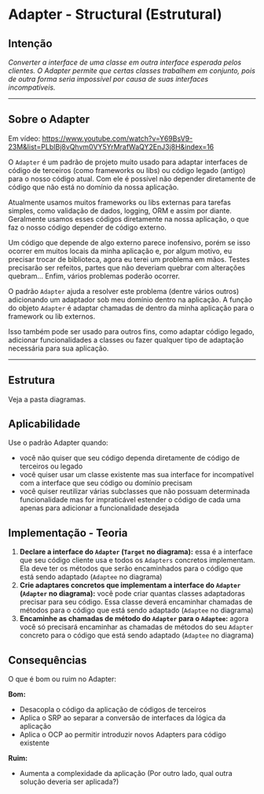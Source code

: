 # Adapter - Structural (Estrutural)

## Intenção

*Converter a interface de uma classe em outra interface esperada pelos clientes. O Adapter permite que certas classes trabalhem em conjunto, pois de outra forma seria impossível por causa de suas interfaces incompatíveis.*

---

## Sobre o Adapter

Em vídeo: https://www.youtube.com/watch?v=Y69BsV9-23M&list=PLbIBj8vQhvm0VY5YrMrafWaQY2EnJ3j8H&index=16

O `Adapter` é um padrão de projeto muito usado para adaptar interfaces de código de terceiros (como frameworks ou libs) ou código legado (antigo) para o nosso código atual. Com ele é possível não depender diretamente de código que não está no domínio da nossa aplicação.

Atualmente usamos muitos frameworks ou libs externas para tarefas simples, como validação de dados, logging, ORM e assim por diante. Geralmente usamos esses códigos diretamente na nossa aplicação, o que faz o nosso código depender de código externo.

Um código que depende de algo externo parece inofensivo, porém se isso ocorrer em muitos locais da minha aplicação e, por algum motivo, eu precisar trocar de biblioteca, agora eu terei um problema em mãos. Testes precisarão ser refeitos, partes que não deveriam quebrar com alterações quebram... Enfim, vários problemas poderão ocorrer.

O padrão `Adapter` ajuda a resolver este problema (dentre vários outros) adicionando um adaptador sob meu domínio dentro na aplicação. A função do objeto `Adapter` é adaptar chamadas de dentro da minha aplicação para o framework ou lib externos.

Isso também pode ser usado para outros fins, como adaptar código legado, adicionar funcionalidades a classes ou fazer qualquer tipo de adaptação necessária para sua aplicação.

---

## Estrutura

Veja a pasta diagramas.

## Aplicabilidade

Use o padrão Adapter quando:

- você não quiser que seu código dependa diretamente de código de terceiros ou legado
- você quiser usar um classe existente mas sua interface for incompatível com a interface que seu código ou domínio precisam
- você quiser reutilizar várias subclasses que não possuam determinada funcionalidade mas for impraticável estender o código de cada uma apenas para adicionar a funcionalidade desejada

## Implementação - Teoria

1. **Declare a interface do `Adapter` (`Target` no diagrama):** essa é a interface que seu código cliente usa e todos os `Adapters` concretos implementam. Ela deve ter os métodos que serão encaminhados para o código que está sendo adaptado (`Adaptee` no diagrama)
2. **Crie adaptares concretos que implementam a interface do `Adapter` (`Adapter` no diagrama):** você pode criar quantas classes adaptadoras precisar para seu código. Essa classe deverá encaminhar chamadas de métodos para o código que está sendo adaptado (`Adaptee` no diagrama)
3. **Encaminhe as chamadas de método do `Adapter` para o `Adaptee`:** agora você só precisará encaminhar as chamadas de métodos do seu `Adapter` concreto para o código que está sendo adaptado (`Adaptee` no diagrama)

## Consequências

O que é bom ou ruim no Adapter:

**Bom:**
- Desacopla o código da aplicação de códigos de terceiros
- Aplica o SRP ao separar a conversão de interfaces da lógica da aplicação
- Aplica o OCP ao permitir introduzir novos Adapters para código existente

**Ruim:**
- Aumenta a complexidade da aplicação (Por outro lado, qual outra solução deveria ser aplicada?)